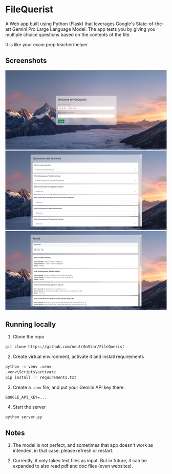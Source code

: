 # FileQuerist

A Web app built using Python (Flask) that leverages Google's State-of-the-art Gemini Pro Large Language Model. The app tests you by giving you multiple choice questions based on the contents of the file.

It is like your exam prep teacher/helper.

## Screenshots

![Home page](screenshots/home.png)
![Questions page](screenshots/QnA.png)
![Result page](screenshots/Result.png)

## Running locally

1) Clone the repo
```bash
git clone https://github.com/neutr0nStar/FileQuerist
```

2) Create virtual environment, activate it and install requirements
```bash
python -m venv .venv
.venv\Scripts\activate
pip install -r requirements.txt
```

3) Create a ```.env``` file, and put your Gemini API key there.
```env
GOOGLE_API_KEY=...
```

4) Start the server
```bash
python server.py
```


## Notes
1. The model is not perfect, and sometimes that app doesn't work as intended, in that case, please refresh or restart.

2. Currently, it only takes text files as input. But in future, it can be expanded to also read pdf and doc files (even websites).